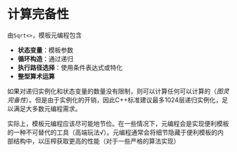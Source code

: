 # 计算完备性

由`Sqrt<>`，模板元编程包含

* **状态变量**：模板参数
* **循环构造**：通过递归
* **执行路径选择**：使用条件表达式或特化
* **整型算术运算**

如果对递归实例化和状态变量的数量没有限制，则可以计算任何可以计算的（*图灵完备性*）。但是由于实例化的开销，因此C++标准建议最多1024层递归实例化，足以满足大多数元编程需求。

实际上，模板元编程应该尽可能地节俭。在一些情况下，元编程会是实现便利模板的一种不可替代的工具（高端玩法√）。元编程通常会将细节隐藏于便利模板的内部结构中，以压榨获取更高的性能（对于一些严格的算法实现）